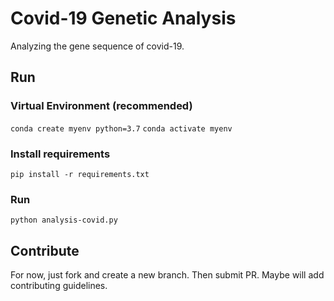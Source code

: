 # Covid-19 Genetic Analysis
Analyzing the gene sequence of covid-19.

## Run
### Virtual Environment (recommended)
`conda create myenv python=3.7`
`conda activate myenv`

### Install requirements
`pip install -r requirements.txt`

### Run
`python analysis-covid.py`

## Contribute
For now, just fork and create a new branch. Then submit PR. Maybe will add contributing guidelines.